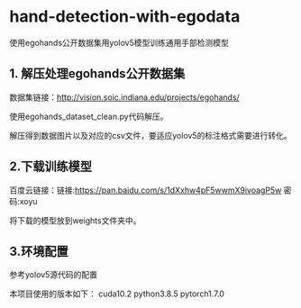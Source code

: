 # hand-detection-with-egodata
使用egohands公开数据集用yolov5模型训练通用手部检测模型


## 1. 解压处理egohands公开数据集
数据集链接：http://vision.soic.indiana.edu/projects/egohands/

使用egohands_dataset_clean.py代码解压。

解压得到数据图片以及对应的csv文件，要适应yolov5的标注格式需要进行转化。


## 2.下载训练模型
百度云链接：链接:https://pan.baidu.com/s/1dXxhw4pF5wwmX9ivoagP5w  密码:xoyu

将下载的模型放到weights文件夹中。

## 3.环境配置
参考yolov5源代码的配置

本项目使用的版本如下：
cuda10.2
python3.8.5
pytorch1.7.0


